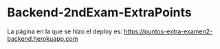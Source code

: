 # Backend-2ndExam-ExtraPoints

La página en la que se hizo el deploy es:
https://puntos-extra-examen2-backend.herokuapp.com
